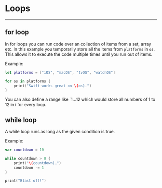 # Loops
---

## for loop

In for loops you can run code over an collection of items from a set, array etc. In this example you temporarily store all the items from `platforms` in `os`. This allows it to execute the code multiple times until you run out of items.

Example:
```swift
let platforms = ["iOS", "macOS", "tvOS", "watchOS"]

for os in platforms {
    print("Swift works great on \(os).")
}
```

You can also define a range like `1...12 which would store all numbers of 1 to 12 in i for every loop.

## while loop

A while loop runs as long as the given condition is true.

Example:
```swift
var countdown = 10

while countdown > 0 {
    print("\(countdown)…")
    countdown -= 1
}

print("Blast off!")
```
